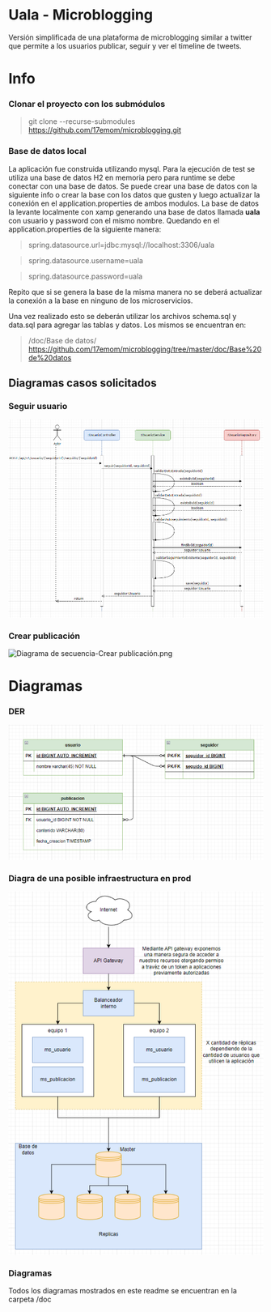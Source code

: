 # Uala - Microblogging
Versión simplificada de una plataforma de microblogging similar a twitter que permite a los usuarios publicar, seguir y ver el timeline de tweets.

# Info
### Clonar el proyecto con los submódulos
> git clone --recurse-submodules https://github.com/17emom/microblogging.git

### Base de datos local
La aplicación fue construida utilizando mysql. Para la ejecución de test se utiliza una base de datos H2 en memoria pero para runtime se debe conectar con una base de datos.
Se puede crear una base de datos con la siguiente info o crear la base con los datos que gusten y luego actualizar la conexión en el application.properties de ambos modulos.
La base de datos la levante localmente con xamp generando una base de datos llamada **uala** con usuario y password con el mismo nombre. Quedando en el application.properties de la siguiente manera:
>spring.datasource.url=jdbc:mysql://localhost:3306/uala

>spring.datasource.username=uala

>spring.datasource.password=uala

Repito que si se genera la base de la misma manera no se deberá actualizar la conexión a la base en ninguno de los microservicios.

Una vez realizado esto se deberán utilizar los archivos schema.sql y data.sql para agregar las tablas y datos. Los mismos se encuentran en:
>/doc/Base de datos/
https://github.com/17emom/microblogging/tree/master/doc/Base%20de%20datos

## Diagramas casos solicitados
### Seguir usuario
![Diagrama de secuencia - Seguir usuario.png](doc%2Fimagenes%20readme%2FDiagrama%20de%20secuencia%20-%20Seguir%20usuario.png)
### Crear publicación
![Diagrama de secuencia-Crear publicación.png](doc%2Fimagenes%20readme%2FDiagrama%20de%20secuencia-Crear%20publicaci%C3%B3n.png)

# Diagramas
### DER
![img.png](doc/imagenes%20readme/DER.png)

### Diagra de una posible infraestructura en prod
![Diagrama posible infraestructura de prod.png](doc%2Fimagenes%20readme%2FDiagrama%20posible%20infraestructura%20de%20prod.png)

### Diagramas
Todos los diagramas mostrados en este readme se encuentran en la carpeta /doc